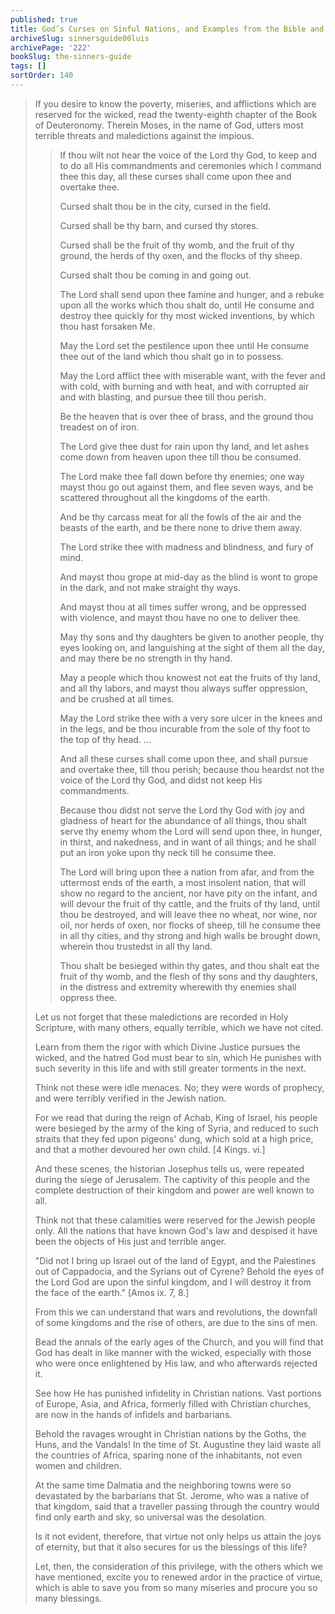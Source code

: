 ```yaml
---
published: true
title: God’s Curses on Sinful Nations, and Examples from the Bible and History
archiveSlug: sinnersguide00luis
archivePage: '222'
bookSlug: the-sinners-guide
tags: []
sortOrder: 140
---
```


> If you desire to know the poverty, miseries, and afflictions which are reserved for the wicked, read the twenty-eighth chapter of the Book of Deuteronomy. Therein Moses, in the name of God, utters most terrible threats and maledictions against the impious.
>
>> If thou wilt not hear the voice of the Lord thy God, to keep and to do all His commandments and ceremonies which I command thee this day, all these curses shall come upon thee and overtake thee.
>>
>> Cursed shalt thou be in the city, cursed in the field.
>>
>> Cursed shall be thy barn, and cursed thy stores.
>>
>> Cursed shall be the fruit of thy womb, and the fruit of thy ground, the herds of thy oxen, and the flocks of thy sheep.
>>
>> Cursed shalt thou be coming in and going out.
>>
>> The Lord shall send upon thee famine and hunger, and a rebuke upon all the works which thou shalt do, until He consume and destroy thee quickly for thy most wicked inventions, by which thou hast forsaken Me.
>>
>> May the Lord set the pestilence upon thee until He consume thee out of the land which thou shalt go in to possess.
>>
>> May the Lord afflict thee with miserable want, with the fever and with cold, with burning and with heat, and with corrupted air and with blasting, and pursue thee till thou perish.
>>
>> Be the heaven that is over thee of brass, and the ground thou treadest on of iron.
>>
>> The Lord give thee dust for rain upon thy land, and let ashes come down from heaven upon thee till thou be consumed.
>>
>> The Lord make thee fall down before thy enemies; one way mayst thou go out against them, and flee seven ways, and be scattered throughout all the kingdoms of the earth.
>>
>> And be thy carcass meat for all the fowls of the air and the beasts of the earth, and be there none to drive them away.
>>
>> The Lord strike thee with madness and blindness, and fury of mind.
>>
>> And mayst thou grope at mid-day as the blind is wont to grope in the dark, and not make straight thy ways.
>>
>> And mayst thou at all times suffer wrong, and be oppressed with violence, and mayst thou have no one to deliver thee.
>>
>> May thy sons and thy daughters be given to another people, thy eyes looking on, and languishing at the sight of them all the day, and may there be no strength in thy hand.
>>
>> May a people which thou knowest not eat the fruits of thy land, and all thy labors, and mayst thou always suffer oppression, and be crushed at all times.
>>
>> May the Lord strike thee with a very sore ulcer in the knees and in the legs, and be thou incurable from the sole of thy foot to the top of thy head. ...
>>
>> And all these curses shall come upon thee, and shall pursue and overtake thee, till thou perish; because thou heardst not the voice of the Lord thy God, and didst not keep His commandments.
>>
>> Because thou didst not serve the Lord thy God with joy and gladness of heart for the abundance of all things, thou shalt serve thy enemy whom the Lord will send upon thee, in hunger, in thirst, and nakedness, and in want of all things; and he shall put an iron yoke upon thy neck till he consume thee.
>>
>> The Lord will bring upon thee a nation from afar, and from the uttermost ends of the earth, a most insolent nation, that will show no regard to the ancient, nor have pity on the infant, and will devour the fruit of thy cattle, and the fruits of thy land, until thou be destroyed, and will leave thee no wheat, nor wine, nor oil, nor herds of oxen, nor flocks of sheep, till he consume thee in all thy cities, and thy strong and high walls be brought down, wherein thou trustedst in all thy land.
>>
>> Thou shalt be besieged within thy gates, and thou shalt eat the fruit of thy womb, and the flesh of thy sons and thy daughters, in the distress and extremity wherewith thy enemies shall oppress thee.
>
> Let us not forget that these maledictions are recorded in Holy Scripture, with many others, equally terrible, which we have not cited.
>
> Learn from them the rigor with which Divine Justice pursues the wicked, and the hatred God must bear to sin, which He punishes with such severity in this life and with still greater torments in the next.
>
> Think not these were idle menaces. No; they were words of prophecy, and were terribly verified in the Jewish nation.
>
> For we read that during the reign of Achab, King of Israel, his people were besieged by the army of the king of Syria, and reduced to such straits that they fed upon pigeons' dung, which sold at a high price, and that a mother devoured her own child. [4 Kings. vi.]
>
> And these scenes, the historian Josephus tells us, were repeated during the siege of Jerusalem. The captivity of this people and the complete destruction of their kingdom and power are well known to all.
>
> Think not that these calamities were reserved for the Jewish people only. All the nations that have known God's law and despised it have been the objects of His just and terrible anger.
>
> "Did not I bring up Israel out of the land of Egypt, and the Palestines out of Cappadocia, and the Syrians out of Cyrene? Behold the eyes of the Lord God are upon the sinful kingdom, and I will destroy it from the face of the earth." [Amos ix. 7, 8.]
>
> From this we can understand that wars and revolutions, the downfall of some kingdoms and the rise of others, are due to the sins of men.
>
> Bead the annals of the early ages of the Church, and you will find that God has dealt in like manner with the wicked, especially with those who were once enlightened by His law, and who afterwards rejected it.
>
> See how He has punished infidelity in Christian nations. Vast portions of Europe, Asia, and Africa, formerly filled with Christian churches, are now in the hands of infidels and barbarians.
>
> Behold the ravages wrought in Christian nations by the Goths, the Huns, and the Vandals! In the time of St. Augustine they laid waste all the countries of Africa, sparing none of the inhabitants, not even women and children.
>
> At the same time Dalmatia and the neighboring towns were so devastated by the barbarians that St. Jerome, who was a native of that kingdom, said that a traveller passing through the country would find only earth and sky, so universal was the desolation.
>
> Is it not evident, therefore, that virtue not only helps us attain the joys of eternity, but that it also secures for us the blessings of this life?
>
> Let, then, the consideration of this privilege, with the others which we have mentioned, excite you to renewed ardor in the practice of virtue, which is able to save you from so many miseries and procure you so many blessings.
